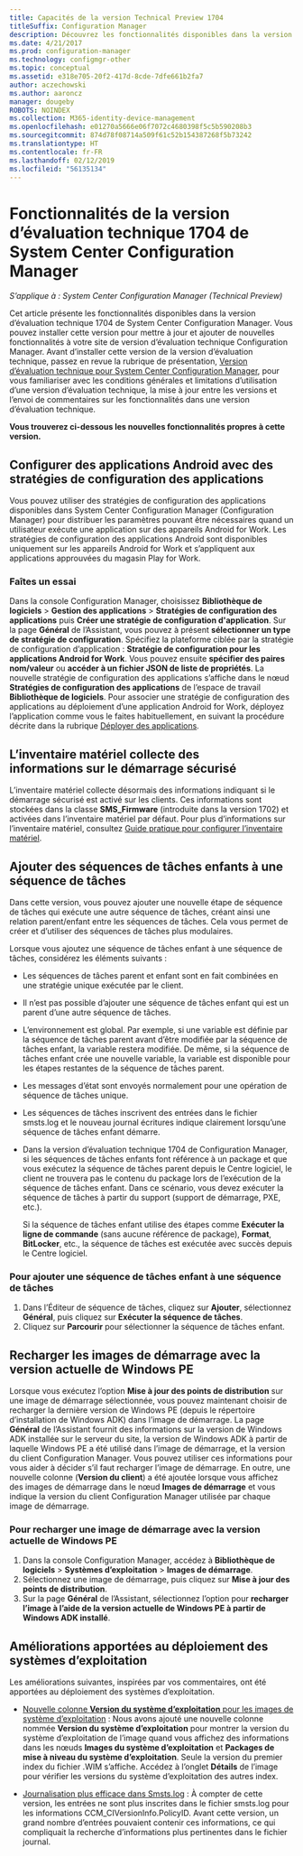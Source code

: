 ```yaml
---
title: Capacités de la version Technical Preview 1704
titleSuffix: Configuration Manager
description: Découvrez les fonctionnalités disponibles dans la version d’évaluation technique 1704 de System Center Configuration Manager.
ms.date: 4/21/2017
ms.prod: configuration-manager
ms.technology: configmgr-other
ms.topic: conceptual
ms.assetid: e318e705-20f2-417d-8cde-7dfe661b2fa7
author: aczechowski
ms.author: aaroncz
manager: dougeby
ROBOTS: NOINDEX
ms.collection: M365-identity-device-management
ms.openlocfilehash: e01270a5666e06f7072c4680398f5c5b590208b3
ms.sourcegitcommit: 874d78f08714a509f61c52b154387268f5b73242
ms.translationtype: HT
ms.contentlocale: fr-FR
ms.lasthandoff: 02/12/2019
ms.locfileid: "56135134"
---
```

# <a name="capabilities-in-technical-preview-1704-for-system-center-configuration-manager"></a>Fonctionnalités de la version d’évaluation technique 1704 de System Center Configuration Manager

*S’applique à : System Center Configuration Manager (Technical Preview)*

Cet article présente les fonctionnalités disponibles dans la version d’évaluation technique 1704 de System Center Configuration Manager. Vous pouvez installer cette version pour mettre à jour et ajouter de nouvelles fonctionnalités à votre site de version d’évaluation technique Configuration Manager. Avant d’installer cette version de la version d’évaluation technique, passez en revue la rubrique de présentation, [Version d’évaluation technique pour System Center Configuration Manager](../../core/get-started/technical-preview.md), pour vous familiariser avec les conditions générales et limitations d’utilisation d’une version d’évaluation technique, la mise à jour entre les versions et l’envoi de commentaires sur les fonctionnalités dans une version d’évaluation technique.    


**Vous trouverez ci-dessous les nouvelles fonctionnalités propres à cette version.**  

## <a name="configure-android-apps-with-app-configuration-policies"></a>Configurer des applications Android avec des stratégies de configuration des applications
Vous pouvez utiliser des stratégies de configuration des applications disponibles dans System Center Configuration Manager (Configuration Manager) pour distribuer les paramètres pouvant être nécessaires quand un utilisateur exécute une application sur des appareils Android for Work. Les stratégies de configuration des applications Android sont disponibles uniquement sur les appareils Android for Work et s’appliquent aux applications approuvées du magasin Play for Work.

### <a name="try-it-out"></a>Faîtes un essai                 

Dans la console Configuration Manager, choisissez **Bibliothèque de logiciels** > **Gestion des applications** > **Stratégies de configuration des applications** puis **Créer une stratégie de configuration d'application**. Sur la page **Général** de l’Assistant, vous pouvez à présent **sélectionner un type de stratégie de configuration**. Spécifiez la plateforme ciblée par la stratégie de configuration d’application : **Stratégie de configuration pour les applications Android for Work**. Vous pouvez ensuite **spécifier des paires nom/valeur** ou **accéder à un fichier JSON de liste de propriétés**. La nouvelle stratégie de configuration des applications s’affiche dans le nœud **Stratégies de configuration des applications** de l’espace de travail **Bibliothèque de logiciels**. Pour associer une stratégie de configuration des applications au déploiement d’une application Android for Work, déployez l’application comme vous le faites habituellement, en suivant la procédure décrite dans la rubrique [Déployer des applications](/sccm/apps/deploy-use/deploy-applications).

## <a name="hardware-inventory-collects-secure-boot-information"></a>L’inventaire matériel collecte des informations sur le démarrage sécurisé
L’inventaire matériel collecte désormais des informations indiquant si le démarrage sécurisé est activé sur les clients. Ces informations sont stockées dans la classe **SMS_Firmware** (introduite dans la version 1702) et activées dans l’inventaire matériel par défaut. Pour plus d’informations sur l’inventaire matériel, consultez [Guide pratique pour configurer l’inventaire matériel](/sccm/core/clients/manage/inventory/configure-hardware-inventory).

## <a name="add-child-task-sequences-to-a-task-sequence"></a>Ajouter des séquences de tâches enfants à une séquence de tâches
Dans cette version, vous pouvez ajouter une nouvelle étape de séquence de tâches qui exécute une autre séquence de tâches, créant ainsi une relation parent/enfant entre les séquences de tâches. Cela vous permet de créer et d’utiliser des séquences de tâches plus modulaires.  

Lorsque vous ajoutez une séquence de tâches enfant à une séquence de tâches, considérez les éléments suivants :

- Les séquences de tâches parent et enfant sont en fait combinées en une stratégie unique exécutée par le client.
- Il n’est pas possible d’ajouter une séquence de tâches enfant qui est un parent d’une autre séquence de tâches.
- L’environnement est global. Par exemple, si une variable est définie par la séquence de tâches parent avant d’être modifiée par la séquence de tâches enfant, la variable restera modifiée. De même, si la séquence de tâches enfant crée une nouvelle variable, la variable est disponible pour les étapes restantes de la séquence de tâches parent.
- Les messages d’état sont envoyés normalement pour une opération de séquence de tâches unique.
- Les séquences de tâches inscrivent des entrées dans le fichier smsts.log et le nouveau journal écritures indique clairement lorsqu’une séquence de tâches enfant démarre.
- Dans la version d’évaluation technique 1704 de Configuration Manager, si les séquences de tâches enfants font référence à un package et que vous exécutez la séquence de tâches parent depuis le Centre logiciel, le client ne trouvera pas le contenu du package lors de l’exécution de la séquence de tâches enfant. Dans ce scénario, vous devez exécuter la séquence de tâches à partir du support (support de démarrage, PXE, etc.).  

    Si la séquence de tâches enfant utilise des étapes comme **Exécuter la ligne de commande** (sans aucune référence de package), **Format**, **BitLocker**, etc., la séquence de tâches est exécutée avec succès depuis le Centre logiciel.

### <a name="to-add-a-child-task-sequence-to-a-task-sequence"></a>Pour ajouter une séquence de tâches enfant à une séquence de tâches
1. Dans l’Éditeur de séquence de tâches, cliquez sur **Ajouter**, sélectionnez **Général**, puis cliquez sur **Exécuter la séquence de tâches**.
2. Cliquez sur **Parcourir** pour sélectionner la séquence de tâches enfant.  

## <a name="reload-boot-images-with-current-windows-pe-version"></a>Recharger les images de démarrage avec la version actuelle de Windows PE
Lorsque vous exécutez l’option **Mise à jour des points de distribution** sur une image de démarrage sélectionnée, vous pouvez maintenant choisir de recharger la dernière version de Windows PE (depuis le répertoire d’installation de Windows ADK) dans l’image de démarrage. La page **Général** de l’Assistant fournit des informations sur la version de Windows ADK installée sur le serveur du site, la version de Windows ADK à partir de laquelle Windows PE a été utilisé dans l’image de démarrage, et la version du client Configuration Manager. Vous pouvez utiliser ces informations pour vous aider à décider s’il faut recharger l’image de démarrage. En outre, une nouvelle colonne (**Version du client**) a été ajoutée lorsque vous affichez des images de démarrage dans le nœud **Images de démarrage** et vous indique la version du client Configuration Manager utilisée par chaque image de démarrage.

### <a name="to-reload-a-boot-image-with-the-current-windows-pe-version"></a>Pour recharger une image de démarrage avec la version actuelle de Windows PE

1. Dans la console Configuration Manager, accédez à **Bibliothèque de logiciels** > **Systèmes d’exploitation** > **Images de démarrage**.
2. Sélectionnez une image de démarrage, puis cliquez sur **Mise à jour des points de distribution**.
3. Sur la page **Général** de l’Assistant, sélectionnez l’option pour **recharger l’image à l’aide de la version actuelle de Windows PE à partir de Windows ADK installé**.

## <a name="improvements-to-operating-system-deployment"></a>Améliorations apportées au déploiement des systèmes d’exploitation
Les améliorations suivantes, inspirées par vos commentaires, ont été apportées au déploiement des systèmes d’exploitation.

- [Nouvelle colonne **Version du système d’exploitation** pour les images de système d’exploitation](https://configurationmanager.uservoice.com/forums/300492-ideas/suggestions/17558407-add-a-column-to-the-operating-system-images-node-f) : Nous avons ajouté une nouvelle colonne nommée **Version du système d’exploitation** pour montrer la version du système d’exploitation de l’image quand vous affichez des informations dans les nœuds **Images du système d’exploitation** et **Packages de mise à niveau du système d’exploitation**. Seule la version du premier index du fichier .WIM s’affiche. Accédez à l’onglet **Détails** de l’image pour vérifier les versions du système d’exploitation des autres index.

- [Journalisation plus efficace dans Smsts.log](https://configurationmanager.uservoice.com/forums/300492-ideas/suggestions/16791919-stop-filling-smsts-log-with-useless) : À compter de cette version, les entrées ne sont plus inscrites dans le fichier smsts.log pour les informations CCM_CIVersionInfo.PolicyID. Avant cette version, un grand nombre d’entrées pouvaient contenir ces informations, ce qui compliquait la recherche d’informations plus pertinentes dans le fichier journal.
